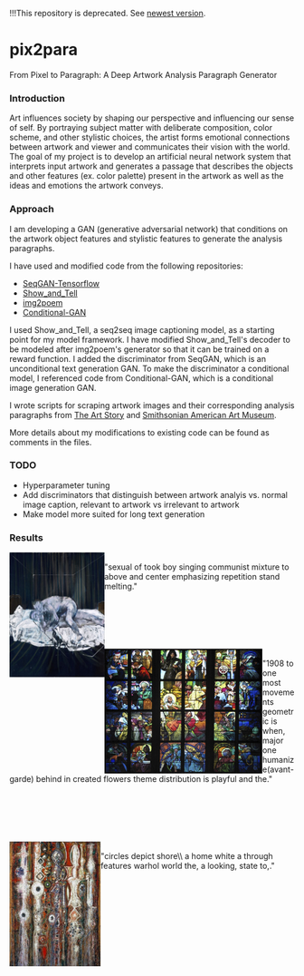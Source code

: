 !!!This repository is deprecated. See [newest version](https://github.com/audreycui/pix2para).
# pix2para
From Pixel to Paragraph: A Deep Artwork Analysis Paragraph Generator

### Introduction
Art influences society by shaping our perspective and influencing our sense of self. By portraying subject matter with deliberate composition, color scheme, and other stylistic choices, the artist forms emotional connections between artwork and viewer and communicates their vision with the world. The goal of my project is to develop an artificial neural network system that interprets input artwork and generates a passage that describes the objects and other features (ex. color palette) present in the artwork as well as the ideas and emotions the artwork conveys.

### Approach
I am developing a GAN (generative adversarial network) that conditions on the artwork object features and stylistic features to generate the analysis paragraphs. 

I have used and modified code from the following repositories: 
* [SeqGAN-Tensorflow](https://github.com/audreycui/SeqGAN-Tensorflow)
* [Show_and_Tell](https://github.com/audreycui/Show_and_Tell)
* [img2poem](https://github.com/audreycui/img2poem)
* [Conditional-GAN](https://github.com/zhangqianhui/Conditional-GAN)

I used Show_and_Tell, a seq2seq image captioning model, as a starting point for my model framework. I have modified Show_and_Tell's decoder to be modeled after img2poem's generator so that it can be trained on a reward function. I added the discriminator from SeqGAN, which is an unconditional text generation GAN. To make the discriminator a conditional model, I referenced code from Conditional-GAN, which is a conditional image generation GAN. 

I wrote scripts for scraping artwork images and their corresponding analysis paragraphs from [The Art Story](https://www.theartstory.org/) and [Smithsonian American Art Museum](https://americanart.si.edu/). 

More details about my modifications to existing code can be found as comments in the files.  

### TODO
* Hyperparameter tuning
* Add discriminators that distinguish between artwork analyis vs. normal image caption, relevant to artwork vs irrelevant to artwork
* Make model more suited for long text generation

### Results
<img src="https://github.com/audreycui/pix2para/blob/master/images/art_desc785.jpg" height="220px" align="left">
<br/>"sexual of took boy singing communist mixture to above and center emphasizing repetition stand melting."
<br/><br/><br/><br/><br/><br/><br/>
<img src="https://github.com/audreycui/pix2para/blob/master/images/art_desc105.jpg" height="220px" align="left">
<br/>"1908 to one most movements geometric is when, major one humanize(avant-garde) behind in created flowers theme distribution is playful and the."
<br/><br/><br/><br/><br/><br/><br/>
<img src="https://github.com/audreycui/pix2para/blob/master/images/art_desc2455.jpg" height="220px" align="left">
<br/>"circles depict shore\\ a home white a through features warhol world the, a looking, state to,."


